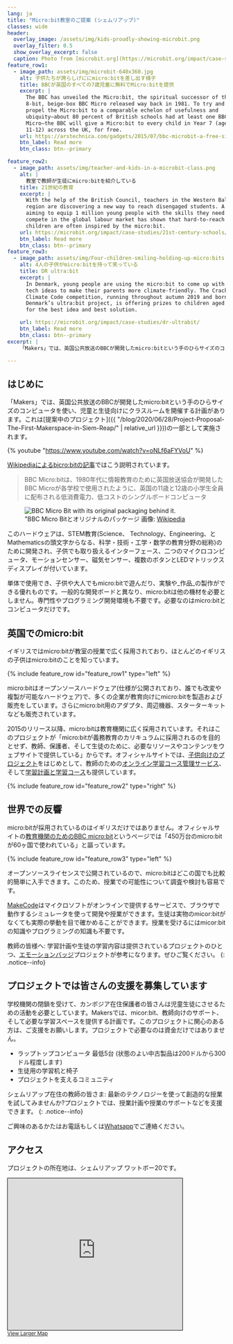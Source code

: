 ```yaml
---
lang: ja
title: "Micro:bit教室のご提案 (シェムリアップ)"
classes: wide
header:
  overlay_image: /assets/img/kids-proudly-showing-microbit.png
  overlay_filter: 0.5
  show_overlay_excerpt: false
  caption: Photo from [microbit.org](https://microbit.org/impact/case-studies/milestones-for-the-bbc-microbit/)
feature_row1:
  - image_path: assets/img/microbit-640x360.jpg
    alt: 子供たちが誇らしげににmicro:bitを差し出す様子
    title: BBCが英国のすべての7歳児童に無料でMicro:bitを提供
    excerpt: |
      The BBC has unveiled the Micro:bit, the spiritual successor of the
      8-bit, beige-box BBC Micro released way back in 1981. To try and
      propel the Micro:bit to a comparable echelon of usefulness and
      ubiquity—about 80 percent of British schools had at least one BBC
      Micro—the BBC will give a Micro:bit to every child in Year 7 (ages
      11-12) across the UK, for free.
    url: https://arstechnica.com/gadgets/2015/07/bbc-microbit-a-free-single-board-pc-for-every-year-7-kid-in-the-uk/
    btn_label: Read more
    btn_class: btn--primary

feature_row2:
  - image_path: assets/img/teacher-and-kids-in-a-microbit-class.png
    alt: |
      教室で教師が生徒にmicro:bitを紹介している
    title: 21世紀の教育
    excerpt: |
      With the help of the British Council, teachers in the Western Balkans
      region are discovering a new way to reach disengaged students. A project
      aiming to equip 1 million young people with the skills they need to
      compete in the global labour market has shown that hard-to-reach
      children are often inspired by the micro:bit.
    url: https://microbit.org/impact/case-studies/21st-century-schools/
    btn_label: Read more
    btn_class: btn--primary
feature_row3:
  - image_path: assets/img/Four-children-smiling-holding-up-micro:bits.png
    alt: 4人の子供がmicro:bitを持って笑っている
    title: DR ultra:bit
    excerpt: |
      In Denmark, young people are using the micro:bit to come up with amazing
      tech ideas to make their parents more climate-friendly. The Crack the
      Climate Code competition, running throughout autumn 2019 and born out of
      Denmark’s ultra:bit project, is offering prizes to children aged 9-12
      for the best idea and best solution.

    url: https://microbit.org/impact/case-studies/dr-ultrabit/
    btn_label: Read more
    btn_class: btn--primary
excerpt: |
    「Makers」では、英国公共放送のBBCが開発したmicro:bitという手のひらサイズのコンピュータを使い、児童と生徒向けにクラスルームを開催する計画があります

---
```


## はじめに

「Makers」では、英国公共放送のBBCが開発したmicro:bitという手のひらサイズのコンピュータを使い、児童と生徒向けにクラスルームを開催する計画があります。これは[提案中のプロジェクト]({{ "/blog/2020/06/28/Project-Proposal-The-First-Makerspace-in-Siem-Reap/" | relative_url }}))の一部として実施されます。

{% youtube "https://www.youtube.com/watch?v=oNLf6aFYVoU" %}

[Wikipediaによるbicro:bitの記事](https://ja.wikipedia.org/wiki/BBC_Micro:bit)ではこう説明されています。

> BBC Micro:bitは、1980年代に情報教育のために英国放送協会が開発したBBC Microが各学校で使用されたように、英国の11歳と12歳の小学生全員に配布される低消費電力、低コストのシングルボードコンピュータ

<figure class="align-right">
  <img src="{{ site.baseurl }}/assets/img/BBC_Micro_Bit_with_original_Packaging.jpg" alt="BBC Micro Bit with its original packaging behind it.">
  <figcaption>"BBC Micro Bitとオリジナルのパッケージ 画像: <a href="https://commons.wikimedia.org/wiki/File:BBC_Micro_Bit_with_original_Packaging.jpg">Wikipedia</a></figcaption>
</figure>

このハードウェアは、STEM教育(Science、 Technology、Engineering、とMathematicsの頭文字からなる、科学・技術・工学・数学の教育分野の総称)のために開発され、子供でも取り扱えるインターフェース、二つのマイクロコンピュータ、モーションセンサー、磁気センサー、複数のボタンとLEDマトリックスディスプレイが付いています。

単体で使用でき、子供や大人でもmicro:bitで遊んだり、実験や_作品_の製作ができる優れものです。一般的な開発ボードと異なり、micro:bitは他の機材を必要としません。専門性やプログラミング開発環境も不要です。必要なのはmicro:bitとコンピュータだけです。

<div style="clear:both;"></div>

## 英国でのmicro:bit

イギリスではmicro:bitが教室の授業で広く採用されており、ほとんどのイギリスの子供はmicro:bitのことを知っています。

{% include feature_row id="feature_row1" type="left" %}

micro:bitはオープンソースハードウェア(仕様が公開されており、誰でも改変や複製が可能なハードウェア)で、多くの企業が教育向けにmicro:bitを製造および販売をしています。さらにmicro:bit用のアダプタ、周辺機器、スターターキットなども販売されています。

2015のリリース以降、micro:bitは教育機関に広く採用されています。それはこのプロジェクトが「micro:bitが義務教育のカリキュラムに採用されるのを目的とせず、教師、保護者、そして生徒のために、必要なリソースやコンテンツをウェブサイトで提供している」からです。オフィシャルサイトでは、[子供向けのプロジェクト](https://microbit.org/projects/)をはじめとして、教師のための[オンライン学習コース管理サービス](https://classroom.microbit.org/)、そして[学習計画と学習コース](https://microbit.org/lessons/)も提供しています。

{% include feature_row id="feature_row2" type="right" %}

## 世界での反響

micro:bitが採用されているのはイギリスだけではありません。オフィシャルサイトの[教育機関のためのBBC micro:bit](https://microbit.org/get-started/bbc-microbit-in-school/)というページでは「450万台のmicro:bitが60ヶ国で使われている」と謳っています。

{% include feature_row id="feature_row3" type="left" %}

オープンソースライセンスで公開されているので、micro:bitはどこの国でも比較的簡単に入手できます。このため、授業での可能性について調査や検討も容易です。

[MakeCode](https://makecode.microbit.org/)はマイクロソフトがオンラインで提供するサービスで、ブラウザで動作するシミュレータを使って開発や授業ができます。生徒は実物のmicor:bitがなくても実際の挙動を目で確かめることができます。授業を受けるにはmicor:bitの知識やプログラミングの知識も不要です。

教師の皆様へ: 学習計画や生徒の学習内容は提供されているプロジェクトのひとつ、[エモーションバッジ](https://microbit.org/projects/make-it-code-it/emotion-badge/)プロジェクトが参考になります。ぜひご覧ください。
{: .notice--info}

## プロジェクトでは皆さんの支援を募集しています

学校機関の閉鎖を受けて、カンボジア在住保護者の皆さんは児童生徒にさせるための活動を必要としています。Makersでは、micor:bit、教師向けのサポート、そして必要な学習スペースを提供する計画です。このプロジェクトに関心のある方は、ご支援をお願いします。プロジェクトで必要なのは資金だけではありません。

- ラップトップコンピュータ 最低5台 (状態のよい中古製品は200ドルから300ドル程度します)
- 生徒用の学習机と椅子
- プロジェクトを支えるコミュニティ

シェムリアップ在住の教師の皆さま: 最新のテクノロジーを使って創造的な授業を試してみませんか?プロジェクトでは、授業計画や授業のサポートなどを支援できます。
{: .notice--info}

ご興味のあるかたはお電話もしくは[Whatsapp](https://wa.me/855965756592?About%20your%20project)でご連絡ください。

## アクセス

プロジェクトの所在地は、シェムリアップ ワットボー20です。

<iframe width="80%" height="350" frameborder="0" scrolling="no" marginheight="0" marginwidth="0" src="https://www.openstreetmap.org/export/embed.html?bbox=103.86054039001466%2C13.357663974686954%2C103.86401116847993%2C13.361995949512423&amp;layer=mapnik&amp;marker=13.359829971822904%2C103.8622784614563" style="border: 1px solid black"></iframe><br/><small><a href="https://www.openstreetmap.org/?mlat=13.35983&amp;mlon=103.86228#map=18/13.35983/103.86228&amp;layers=N">View Larger Map</a></small>
